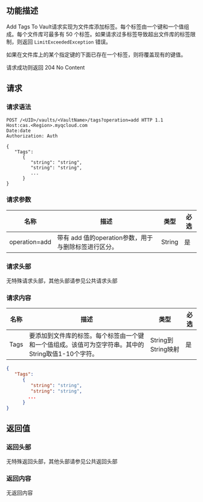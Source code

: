 ## 功能描述

Add Tags To Vault请求实现为文件库添加标签。每个标签由一个键和一个值组成。每个文件库可最多有 50 个标签。如果请求过多标签导致超出文件库的标签限制，则返回 `LimitExceededException` 错误。

如果在文件库上的某个指定键的下面已存在一个标签，则将覆盖现有的键值。

请求成功则返回 204 No Content

## 请求

### 请求语法

```HTTP
POST /<UID>/vaults/<VaultName>/tags?operation=add HTTP 1.1
Host:cas.<Region>.myqcloud.com
Date:date
Authorization: Auth

{
   "Tags": 
      {
         "string": "string",
         "string": "string",
         ...
      }        
}
```

### 请求参数

| 名称            | 描述                                | 类型     | 必选   |
| ------------- | --------------------------------- | ------ | ---- |
| operation=add | 带有 add 值的operation参数，用于与删除标签进行区分。 | String | 是    |

### 请求头部

无特殊请求头部，其他头部请参见公共请求头部

### 请求内容

| 名称   | 描述                                       | 类型              | 必选   |
| ---- | ---------------------------------------- | --------------- | ---- |
| Tags | 要添加到文件库的标签。每个标签由一个键和一个值组成。该值可为空字符串。其中的String取值1-10个字符。 | String到String映射 | 是    |

```JSON
{
   "Tags": 
      {
         "string": "string",
         "string": "string",
        ...
      }        
}
```
## 返回值

### 返回头部

无特殊返回头部，其他头部请参见公共返回头部

### 返回内容

无返回内容



